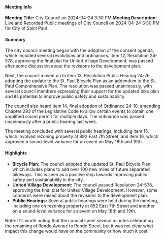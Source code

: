 #### Meeting Info
**Meeting Title:** City Council on 2024-04-24 3:30 PM
**Meeting Description:** Live and Recorded Public meetings of City Council on 2024-04-24 3:30 PM for City of Saint Paul

#### Summary

The city council meeting began with the adoption of the consent agenda, which included several resolutions and ordinances. Item 12, Resolution 24-578, approving the final plat for United Village Development, was passed after some discussion about the revisions to the development plan.

Next, the council moved on to item 13, Resolution Public Hearing 24-76, adopting the update to the St. Paul Bicycle Plan as an addendum to the St. Paul Comprehensive Plan. The resolution was passed unanimously, with several council members expressing their support for the updated bike plan and its potential to improve public safety and sustainability.

The council also heard item 14, final adoption of Ordinance 24-10, amending Chapter 293 of the Legislative Code to allow certain events to obtain one amplified sound permit for multiple days. The ordinance was passed unanimously after a public hearing last week.

The meeting concluded with several public hearings, including item 15, which involved rezoning property at 892 East 7th Street, and item 16, which approved a sound-level variance for an event on May 18th and 19th.

#### Highlights

* **Bicycle Plan:** The council adopted the updated St. Paul Bicycle Plan, which includes plans to add over 100 new miles of future separated bikeways. This is seen as a positive step towards improving public safety and sustainability in the city.
* **United Village Development:** The council passed Resolution 24-578, approving the final plat for United Village Development. However, some concerns were raised about the revisions to the development plan.
* **Public Hearings:** Several public hearings were held during the meeting, including one on rezoning property at 892 East 7th Street and another on a sound-level variance for an event on May 18th and 19th.

Note: It's worth noting that the council spent several minutes celebrating the renaming of Rondo Avenue to Rondo Street, but it was not clear what impact this change would have on the community or how much it cost.

